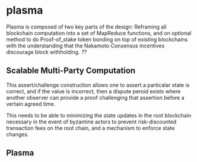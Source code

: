 # plasma

Plasma is composed of two key parts of the design: Reframing all blockchain computation into a set of MapReduce functions, and on optional method to do Proof-of_stake token bonding on top of existing blockchains with the understanding that the Nakamoto Consensus incentives discourage block withholding.    *??*

## Scalable Multi-Party Computation

This assert/challenge construction allows one to assert a particalar state is correct, and if the value is incorrect, then a dispute peroid exists where another observer can provide a proof challenging that assertion before a vertain agreed time.

This needs to be able to minimizing the state updates in the root blockchain necessary in the event of byzantine actors to prevent risk-discounted transaction fees on the root chain, and a mechanism to enforce state changes.

## Plasma
